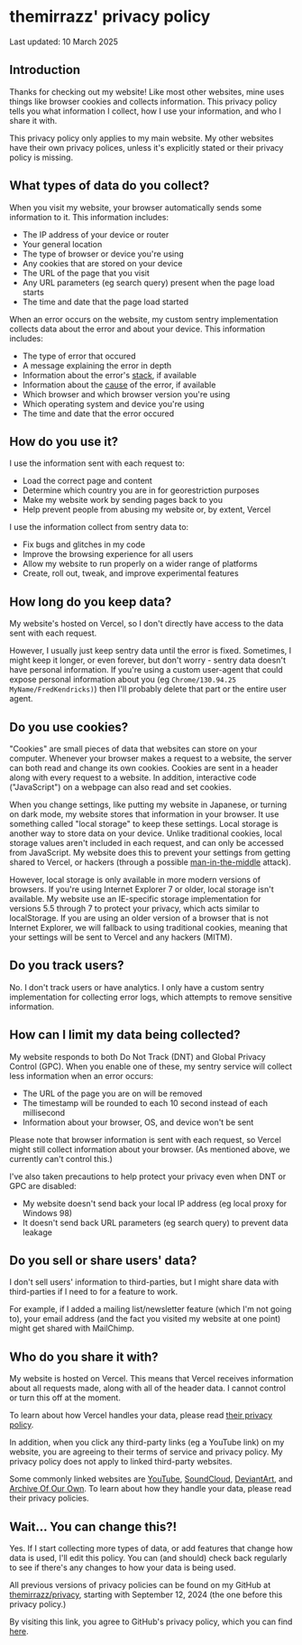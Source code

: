 # themirrazz' privacy policy
Last updated: 10 March 2025

## Introduction
Thanks for checking out my website! Like most other websites, mine uses things like browser cookies and collects information. This privacy policy tells you what information I collect, how I use your information, and who I share it with.

This privacy policy only applies to my main website. My other websites have their own privacy polices, unless it's explicitly stated or their privacy policy is missing.

## What types of data do you collect?
When you visit my website, your browser automatically sends some information to it. This information includes:
* The IP address of your device or router
* Your general location
* The type of browser or device you're using
* Any cookies that are stored on your device
* The URL of the page that you visit
* Any URL parameters (eg search query) present when the page load starts
* The time and date that the page load started

When an error occurs on the website, my custom sentry implementation collects data about the error and about your device. This information includes:
* The type of error that occured
* A message explaining the error in depth
* Information about the error's [stack](https://developer.mozilla.org/en-US/docs/Web/JavaScript/Reference/Global_Objects/Error/stack), if available
* Information about the [cause](https://developer.mozilla.org/en-US/docs/Web/JavaScript/Reference/Global_Objects/Error/cause) of the error, if available
* Which browser and which browser version you're using
* Which operating system and device you're using
* The time and date that the error occured

## How do you use it?
I use the information sent with each request to:
* Load the correct page and content
* Determine which country you are in for georestriction purposes
* Make my website work by sending pages back to you
* Help prevent people from abusing my website or, by extent, Vercel

I use the information collect from sentry data to:
* Fix bugs and glitches in my code
* Improve the browsing experience for all users
* Allow my website to run properly on a wider range of platforms
* Create, roll out, tweak, and improve experimental features

## How long do you keep data?
My website's hosted on Vercel, so I don't directly have access to the data sent with each request.

However, I usually just keep sentry data until the error is fixed. Sometimes, I might keep it longer, or even forever, but don't worry - sentry data doesn't have personal information. If you're using a custom user-agent that could expose personal information about you (eg `Chrome/130.94.25 MyName/FredKendricks)`) then I'll probably delete that part or the entire user agent.

## Do you use cookies?
"Cookies" are small pieces of data that websites can store on your computer. Whenever your browser makes a request to a website, the server can both read and change its own cookies. Cookies are sent in a header along with every request to a website. In addition, interactive code ("JavaScript") on a webpage can also read and set cookies.

When you change settings, like putting my website in Japanese, or turning on dark mode, my website stores that information in your browser. It use something called "local storage" to keep these settings. Local storage is another way to store data on your device. Unlike traditional cookies, local storage values aren't included in each request, and can only be accessed from JavaScript. My website does this to prevent your settings from getting shared to Vercel, or hackers (through a possible [man-in-the-middle](https://en.wikipedia.org/wiki/Man-in-the-middle_attack) attack).

However, local storage is only available in more modern versions of browsers. If you're using Internet Explorer 7 or older, local storage isn't available. My website use an IE-specific storage implementation for versions 5.5 through 7 to protect your privacy, which acts similar to localStorage. If you are using an older version of a browser that is not Internet Explorer, we will fallback to using traditional cookies, meaning that your settings will be sent to Vercel and any hackers (MITM).

## Do you track users?
No. I don't track users or have analytics. I only have a custom sentry implementation for collecting error logs, which attempts to remove sensitive information.

## How can I limit my data being collected?
My website responds to both Do Not Track (DNT) and Global Privacy Control (GPC). When you enable one of these, my sentry service will collect less information when an error occurs:
* The URL of the page you are on will be removed
* The timestamp will be rounded to each 10 second instead of each millisecond
* Information about your browser, OS, and device won't be sent

Please note that browser information is sent with each request, so Vercel might still collect information about your browser. (As mentioned above, we currently can't control this.)

I've also taken precautions to help protect your privacy even when DNT or GPC are disabled:
* My website doesn't send back your local IP address (eg local proxy for Windows 98)
* It doesn't send back URL parameters (eg search query) to prevent data leakage

## Do you sell or share users' data?
I don't sell users' information to third-parties, but I might share data with third-parties if I need to for a feature to work.

For example, if I added a mailing list/newsletter feature (which I'm not going to), your email address (and the fact you visited my website at one point) might get shared with MailChimp.

## Who do you share it with?
My website is hosted on Vercel. This means that Vercel receives information about all requests made, along with all of the header data. I cannot control or turn this off at the moment.

To learn about how Vercel handles your data, please read [their privacy policy](https://vercel.com/legal/privacy-policy).

In addition, when you click any third-party links (eg a YouTube link) on my website, you are agreeing to their terms of service and privacy policy. My privacy policy does not apply to linked third-party websites.

Some commonly linked websites are [YouTube](https://policies.google.com/privacy), [SoundCloud](https://soundcloud.com/pages/privacy), [DeviantArt](https://www.deviantart.com/about/policy/privacy), and [Archive Of Our Own](https://archiveofourown.org/privacy). To learn about how they handle your data, please read their privacy policies.

## Wait...  You can change this?!
Yes. If I start collecting more types of data, or add features that change how data is used, I'll edit this policy. You can (and should) check back regularly to see if there's any changes to how your data is being used.

All previous versions of privacy policies can be found on my GitHub at [themirrazz/privacy](https://github.com/themirrazz/privacy), starting with September 12, 2024 (the one before this privacy policy.)

By visiting this link, you agree to GitHub's privacy policy, which you can find [here](https://docs.github.com/en/site-policy/privacy-policies/github-general-privacy-statement).
